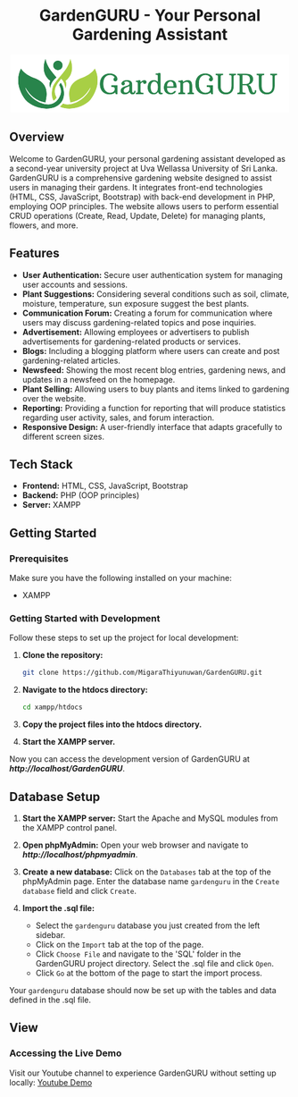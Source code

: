 <div align="center">

# GardenGURU - Your Personal Gardening Assistant

</div>

<p align="center">
  <img src="https://github.com/MigaraThiyunuwan/GardenGURU/blob/main-develop/images/logo.png" alt="Logo">
</p>


## Overview
Welcome to GardenGURU, your personal gardening assistant developed as a second-year university project at Uva Wellassa University of Sri Lanka.
GardenGURU is a comprehensive gardening website designed to assist users in managing their gardens. It integrates front-end technologies (HTML, CSS, JavaScript, Bootstrap) with back-end development in PHP, employing OOP principles. The website allows users to perform essential CRUD operations (Create, Read, Update, Delete) for managing plants, flowers, and more.

## Features

- **User Authentication:** Secure user authentication system for managing user accounts and sessions.
- **Plant Suggestions:** Considering several conditions such as soil, climate, moisture, temperature, sun exposure suggest the best plants.
- **Communication Forum:** Creating a forum for communication where users may discuss gardening-related topics and pose inquiries.
- **Advertisement:** Allowing employees or advertisers to publish advertisements for gardening-related products or services.
- **Blogs:** Including a blogging platform where users can create and post gardening-related articles.
- **Newsfeed:** Showing the most recent blog entries, gardening news, and updates in a newsfeed on the homepage.
- **Plant Selling:** Allowing users to buy plants and items linked to gardening over the website.
- **Reporting:** Providing a function for reporting that will produce statistics regarding user activity, sales, and forum interaction.
- **Responsive Design:** A user-friendly interface that adapts gracefully to different screen sizes.

## Tech Stack

- **Frontend:** HTML, CSS, JavaScript, Bootstrap
- **Backend:** PHP (OOP principles)
- **Server:** XAMPP

## Getting Started

### Prerequisites

Make sure you have the following installed on your machine:

- XAMPP

### Getting Started with Development

Follow these steps to set up the project for local development:

1. **Clone the repository:**
   ```bash
   git clone https://github.com/MigaraThiyunuwan/GardenGURU.git

2. **Navigate to the htdocs directory:**
   ```bash
   cd xampp/htdocs

3. **Copy the project files into the htdocs directory.**

4. **Start the XAMPP server.**

Now you can access the development version of GardenGURU at ***http://localhost/GardenGURU***.

## Database Setup

1. **Start the XAMPP server:** Start the Apache and MySQL modules from the XAMPP control panel.

2. **Open phpMyAdmin:** Open your web browser and navigate to ***http://localhost/phpmyadmin***.

3. **Create a new database:** Click on the `Databases` tab at the top of the phpMyAdmin page. Enter the database name `gardenguru` in the `Create database` field and click `Create`.

4. **Import the .sql file:**

   - Select the `gardenguru` database you just created from the left sidebar.
   - Click on the `Import` tab at the top of the page.
   - Click `Choose File` and navigate to the 'SQL' folder in the GardenGURU project directory. Select the .sql file and click `Open`.
   - Click `Go` at the bottom of the page to start the import process.

Your `gardenguru` database should now be set up with the tables and data defined in the .sql file.

## View
### Accessing the Live Demo
Visit our Youtube channel to experience GardenGURU without setting up locally: [Youtube Demo](https://youtu.be/9VovBPv2RVs)
